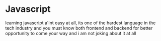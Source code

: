 # Javascript

learning javascript a'int easy at all, its one of the hardest language in the tech industry
and you must know both frontend and backend for better opportunity to come your way
and i am not joking about it at all
